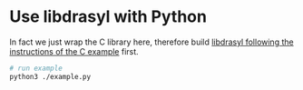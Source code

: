 # Use libdrasyl with Python

In fact we just wrap the C library here, therefore build [libdrasyl following the instructions of the C example](../c/README.md) first.

```bash
# run example
python3 ./example.py
```
